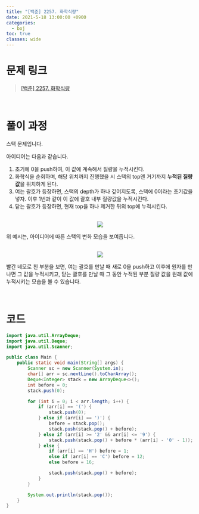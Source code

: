 ```yaml
---
title: "[백준] 2257. 화학식량"
date: 2021-5-18 13:00:00 +0900
categories:
  - boj
toc: true
classes: wide
---
```


# 문제 링크

> [[백준] 2257. 화학식량](https://www.acmicpc.net/problem/2257)

<br>

# 풀이 과정

스택 문제입니다.

아이디어는 다음과 같습니다.

1. 초기에 0을 push하여, 이 값에 계속해서 질량을 누적시킨다.
2. 화학식을 순회하며, 해당 위치까지 진행했을 시 스택의 top엔 거기까지 **누적된 질량 값**을 위치하게 된다.
3. 여는 괄호가 등장하면, 스택의 depth가 하나 깊어지도록, 스택에 0이라는 초기값을 넣자. 이후 1번과 같이 이 값에 괄호 내부 질량값을 누적시킨다.
4. 닫는 괄호가 등장하면, 현재 top을 하나 제거한 뒤의 top에 누적시킨다.

<br>

<center><img src="http://dl.dropbox.com/s/8ie10w7b5rps8jc/%EB%B0%B1%EC%A4%80-2257_%ED%99%94%ED%95%99%EC%8B%9D%EB%9F%89-1.png"></center>

위 예시는, 아이디어에 따른 스택의 변화 모습을 보여줍니다.

<br>

<center><img src="http://dl.dropbox.com/s/v2ynntr8g1m57y1/%EB%B0%B1%EC%A4%80-2257_%ED%99%94%ED%95%99%EC%8B%9D%EB%9F%89-2.png"></center>

빨간 네모로 친 부분을 보면, 여는 괄호를 만날 때 새로 0을 push하고 이후에 원자를 만나면 그 값을 누적시키고, 닫는 괄호를 만날 때 그 동안 누적된 부분 질량 값을 원래 값에 누적시키는 모습을 볼 수 있습니다.

<br>

# 코드

```java
import java.util.ArrayDeque;
import java.util.Deque;
import java.util.Scanner;

public class Main {
    public static void main(String[] args) {
        Scanner sc = new Scanner(System.in);
        char[] arr = sc.nextLine().toCharArray();
        Deque<Integer> stack = new ArrayDeque<>();
        int before = 0;
        stack.push(0);

        for (int i = 0; i < arr.length; i++) {
            if (arr[i] == '(') {
                stack.push(0);
            } else if (arr[i] == ')') {
                before = stack.pop();
                stack.push(stack.pop() + before);
            } else if (arr[i] >= '2' && arr[i] <= '9') {
                stack.push(stack.pop() + before * (arr[i] - '0' - 1));
            } else {
                if (arr[i] == 'H') before = 1;
                else if (arr[i] == 'C') before = 12;
                else before = 16;

                stack.push(stack.pop() + before);
            }
        }

        System.out.println(stack.pop());
    }
}
```